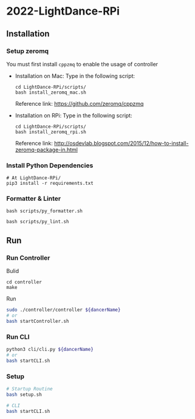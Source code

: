 # 2022-LightDance-RPi

## Installation
### Setup zeromq

You must first install `cppzmq` to enable the usage of controller

-   Installation on Mac:
    Type in the following script:

    ```shell
    cd LightDance-RPi/scripts/
    bash install_zeromq_mac.sh
    ```

    Reference link: https://github.com/zeromq/cppzmq

-   Installation on RPi:
    Type in the following script:

    ```shell
    cd LightDance-RPi/scripts/
    bash install_zeromq_rpi.sh
    ```

    Reference link: http://osdevlab.blogspot.com/2015/12/how-to-install-zeromq-package-in.html

### Install Python Dependencies
```
# At LightDance-RPi/
pip3 install -r requirements.txt
```

### Formatter & Linter
```
bash scripts/py_formatter.sh

bash scripts/py_lint.sh
```

## Run
### Run Controller
Bulid
```
cd controller
make
```

Run
``` bash
sudo ./controller/controller ${dancerName}
# or
bash startController.sh
```

### Run CLI
``` bash
python3 cli/cli.py ${dancerName}
# or
bash startCLI.sh
```

### Setup
``` bash
# Startup Routine
bash setup.sh

# CLI
bash startCLI.sh
```